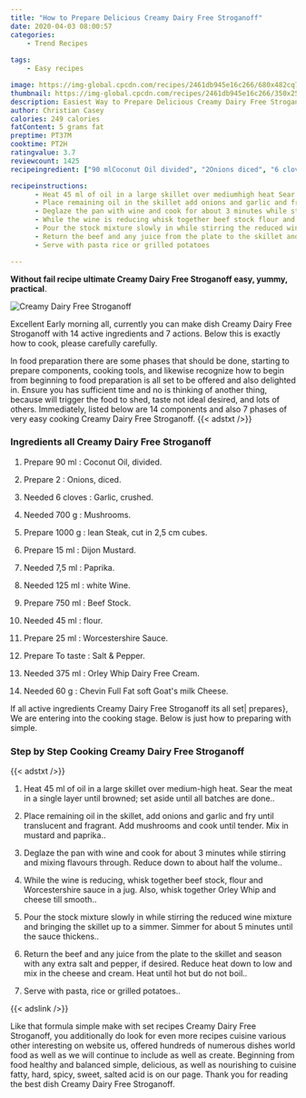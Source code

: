 ```yaml
---
title: "How to Prepare Delicious Creamy Dairy Free Stroganoff"
date: 2020-04-03 08:00:57
categories:
    - Trend Recipes
    
tags:
    - Easy recipes

image: https://img-global.cpcdn.com/recipes/2461db945e16c266/680x482cq70/creamy-dairy-free-stroganoff-recipe-main-photo.jpg
thumbnail: https://img-global.cpcdn.com/recipes/2461db945e16c266/350x250cq70/creamy-dairy-free-stroganoff-recipe-main-photo.jpg
description: Easiest Way to Prepare Delicious Creamy Dairy Free Stroganoff with 14 ingredients and 7 stages of easy cooking.
author: Christian Casey
calories: 249 calories
fatContent: 5 grams fat
preptime: PT37M
cooktime: PT2H
ratingvalue: 3.7
reviewcount: 1425
recipeingredient: ["90 mlCoconut Oil divided", "2Onions diced", "6 clovesGarlic crushed", "700 gMushrooms", "1000 glean Steak cut in 25 cm cubes", "15 mlDijon Mustard", "7,5 mlPaprika", "125 mlwhite Wine", "750 mlBeef Stock", "45 mlflour", "25 mlWorcestershire Sauce", "To tasteSalt  Pepper", "375 mlOrley Whip Dairy Free Cream", "60 gChevin Full Fat soft Goats milk Cheese"]

recipeinstructions: 
      - Heat 45 ml of oil in a large skillet over mediumhigh heat Sear the meat in a single layer until browned set aside until all batches are done 
      - Place remaining oil in the skillet add onions and garlic and fry until translucent and fragrant Add mushrooms and cook until tender Mix in mustard and paprika 
      - Deglaze the pan with wine and cook for about 3 minutes while stirring and mixing flavours through Reduce down to about half the volume 
      - While the wine is reducing whisk together beef stock flour and Worcestershire sauce in a jug Also whisk together Orley Whip and cheese till smooth 
      - Pour the stock mixture slowly in while stirring the reduced wine mixture and bringing the skillet up to a simmer Simmer for about 5 minutes until the sauce thickens 
      - Return the beef and any juice from the plate to the skillet and season with any extra salt and pepper if desired Reduce heat down to low and mix in the cheese and cream Heat until hot but do not boil 
      - Serve with pasta rice or grilled potatoes

---
```




**Without fail recipe ultimate Creamy Dairy Free Stroganoff easy, yummy, practical**. 


![Creamy Dairy Free Stroganoff](https://img-global.cpcdn.com/recipes/2461db945e16c266/680x482cq70/creamy-dairy-free-stroganoff-recipe-main-photo.jpg "Creamy Dairy Free Stroganoff")




Excellent Early morning all, currently you can make dish Creamy Dairy Free Stroganoff with 14 active ingredients and 7 actions. Below this is exactly how to cook, please carefully carefully.

In food preparation there are some phases that should be done, starting to prepare components, cooking tools, and likewise recognize how to begin from beginning to food preparation is all set to be offered and also delighted in. Ensure you has sufficient time and no is thinking of another thing, because will trigger the food to shed, taste not ideal desired, and lots of others. Immediately, listed below are 14 components and also 7 phases of very easy cooking Creamy Dairy Free Stroganoff.
{{< adstxt />}}

### Ingredients all Creamy Dairy Free Stroganoff


1. Prepare 90 ml : Coconut Oil, divided.

1. Prepare 2 : Onions, diced.

1. Needed 6 cloves : Garlic, crushed.

1. Needed 700 g : Mushrooms.

1. Prepare 1000 g : lean Steak, cut in 2,5 cm cubes.

1. Prepare 15 ml : Dijon Mustard.

1. Needed 7,5 ml : Paprika.

1. Needed 125 ml : white Wine.

1. Prepare 750 ml : Beef Stock.

1. Needed 45 ml : flour.

1. Prepare 25 ml : Worcestershire Sauce.

1. Prepare To taste : Salt &amp; Pepper.

1. Needed 375 ml : Orley Whip Dairy Free Cream.

1. Needed 60 g : Chevin Full Fat soft Goat&#39;s milk Cheese.



If all active ingredients Creamy Dairy Free Stroganoff its all set| prepares}, We are entering into the cooking stage. Below is just how to preparing with simple.

### Step by Step Cooking Creamy Dairy Free Stroganoff

{{< adstxt />}}


1. Heat 45 ml of oil in a large skillet over medium-high heat. Sear the meat in a single layer until browned; set aside until all batches are done..



1. Place remaining oil in the skillet, add onions and garlic and fry until translucent and fragrant. Add mushrooms and cook until tender. Mix in mustard and paprika..



1. Deglaze the pan with wine and cook for about 3 minutes while stirring and mixing flavours through. Reduce down to about half the volume..



1. While the wine is reducing, whisk together beef stock, flour and Worcestershire sauce in a jug. Also, whisk together Orley Whip and cheese till smooth..



1. Pour the stock mixture slowly in while stirring the reduced wine mixture and bringing the skillet up to a simmer. Simmer for about 5 minutes until the sauce thickens..



1. Return the beef and any juice from the plate to the skillet and season with any extra salt and pepper, if desired. Reduce heat down to low and mix in the cheese and cream. Heat until hot but do not boil..



1. Serve with pasta, rice or grilled potatoes..





{{< adslink />}}

Like that formula simple make with set recipes Creamy Dairy Free Stroganoff, you additionally do look for even more recipes cuisine various other interesting on website us, offered hundreds of numerous dishes world food as well as we will continue to include as well as create. Beginning from food healthy and balanced simple, delicious, as well as nourishing to cuisine fatty, hard, spicy, sweet, salted acid is on our page. Thank you for reading the best dish Creamy Dairy Free Stroganoff.
